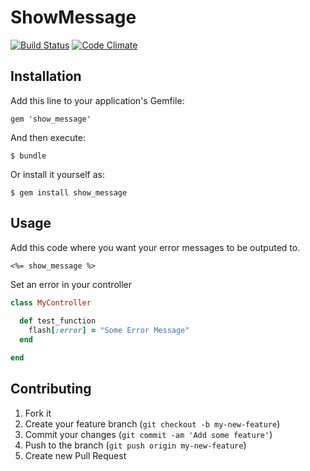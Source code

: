 # ShowMessage

[![Build Status](https://travis-ci.org/jclusso/show_message.png?branch=master)](https://travis-ci.org/jclusso/show_message)
[![Code Climate](https://codeclimate.com/repos/51df6c497e00a4660f0070ea/badges/8965c37137b1ddcf785f/gpa.png)](https://codeclimate.com/repos/51df6c497e00a4660f0070ea/feed)

## Installation

Add this line to your application's Gemfile:

    gem 'show_message'

And then execute:

    $ bundle

Or install it yourself as:

    $ gem install show_message

## Usage

Add this code where you want your error messages to be outputed to.

```erb
<%= show_message %>
```

Set an error in your controller

```ruby
class MyController
  
  def test_function
    flash[:error] = "Some Error Message"
  end

end
```

## Contributing

1. Fork it
2. Create your feature branch (`git checkout -b my-new-feature`)
3. Commit your changes (`git commit -am 'Add some feature'`)
4. Push to the branch (`git push origin my-new-feature`)
5. Create new Pull Request
